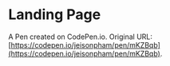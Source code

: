# Landing Page

A Pen created on CodePen.io. Original URL: [https://codepen.io/jeisonpham/pen/mKZBqb](https://codepen.io/jeisonpham/pen/mKZBqb).


